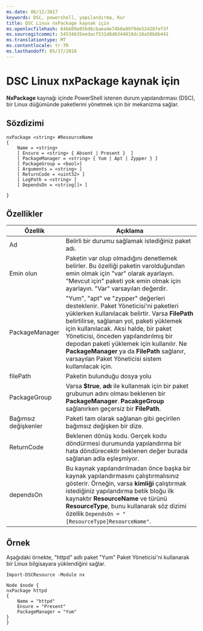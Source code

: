 ```yaml
---
ms.date: 06/12/2017
keywords: DSC, powershell, yapılandırma, Kur
title: DSC Linux nxPackage kaynak için
ms.openlocfilehash: 64bb89a95bd6cbaea4e74b8a9979de52428fef3f
ms.sourcegitcommit: 54534635eedacf531d8d6344019dc16a50b8b441
ms.translationtype: MT
ms.contentlocale: tr-TR
ms.lasthandoff: 05/17/2018
---
```

# <a name="dsc-for-linux-nxpackage-resource"></a>DSC Linux nxPackage kaynak için

**NxPackage** kaynağı içinde PowerShell istenen durum yapılandırması (DSC), bir Linux düğümünde paketlerini yönetmek için bir mekanizma sağlar.

## <a name="syntax"></a>Sözdizimi

```
nxPackage <string> #ResourceName
{
    Name = <string>
    [ Ensure = <string> { Absent | Present }  ]
    [ PackageManager = <string> { Yum | Apt | Zypper } ]
    [ PackageGroup = <bool>]
    [ Arguments = <string> ]
    [ ReturnCode = <uint32> ]
    [ LogPath = <string> ]
    [ DependsOn = <string[]> ]

}
```

## <a name="properties"></a>Özellikler

|  Özellik |  Açıklama |
|---|---|
| Ad| Belirli bir durumu sağlamak istediğiniz paket adı.|
| Emin olun| Paketin var olup olmadığını denetlemek belirler. Bu özelliği paketin varolduğundan emin olmak için "var" olarak ayarlayın. "Mevcut için" paketi yok emin olmak için ayarlayın. "Var" varsayılan değerdir.|
| PackageManager| "Yum", "apt" ve "zypper" değerleri desteklenir. Paket Yöneticisi'ni paketleri yüklerken kullanılacak belirtir. Varsa **FilePath** belirtilirse, sağlanan yol, paketi yüklemek için kullanılacak. Aksi halde, bir paket Yöneticisi, önceden yapılandırılmış bir depodan paketi yüklemek için kullanılır. Ne **PackageManager** ya da **FilePath** sağlanır, varsayılan Paket Yöneticisi sistem kullanılacak için.|
| filePath| Paketin bulunduğu dosya yolu|
| PackageGroup| Varsa **$true**, **adı** ile kullanmak için bir paket grubunun adını olması beklenen bir **PackageManager**. **PacakgeGroup** sağlanırken geçersiz bir **FilePath**.|
| Bağımsız değişkenler| Paketi tam olarak sağlanan gibi geçirilen bağımsız değişken bir dize.|
| ReturnCode| Beklenen dönüş kodu. Gerçek kodu döndürmesi durumunda yapılandırma bir hata döndürecektir beklenen değer burada sağlanan adla eşleşmiyor.|
| dependsOn | Bu kaynak yapılandırılmadan önce başka bir kaynak yapılandırmasını çalıştırmalısınız gösterir. Örneğin, varsa **kimliği** çalıştırmak istediğiniz yapılandırma betik bloğu ilk kaynaktır **ResourceName** ve türünü **ResourceType**, bunu kullanarak söz dizimi özellik `DependsOn = "[ResourceType]ResourceName"`.|

## <a name="example"></a>Örnek

Aşağıdaki örnekte, "httpd" adlı paket "Yum" Paket Yöneticisi'ni kullanarak bir Linux bilgisayara yüklendiğini sağlar.

```
Import-DSCResource -Module nx

Node $node {
nxPackage httpd
{
    Name = "httpd"
    Ensure = "Present"
    PackageManager = "Yum"
}
}
```